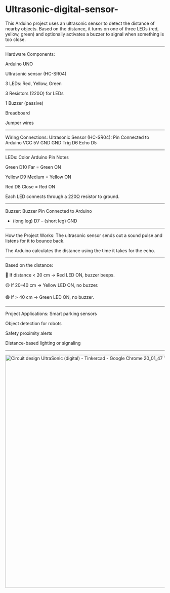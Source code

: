 # Ultrasonic-digital-sensor-
This Arduino project uses an ultrasonic sensor to detect the distance of nearby objects. Based on the distance, it turns on one of three LEDs (red, yellow, green) and optionally activates a buzzer to signal when something is too close.
_________________________________________________________________________
 Hardware Components:

Arduino UNO

Ultrasonic sensor (HC-SR04)

3 LEDs: Red, Yellow, Green

3 Resistors (220Ω) for LEDs

1 Buzzer (passive)

Breadboard

Jumper wires
____________________________________________________________________________
 Wiring Connections:
 Ultrasonic Sensor (HC-SR04):
Pin	Connected to Arduino
VCC	5V
GND	GND
Trig	D6
Echo	D5
_____________________________________________________________________________
 LEDs:
Color	Arduino Pin	Notes

Green	D10	Far = Green ON

Yellow	D9	Medium = Yellow ON

Red	D8	Close = Red ON

Each LED connects through a 220Ω resistor to ground.
______________________________________________________________________________
 Buzzer:
Buzzer Pin	Connected to Arduino
+ (long leg)	D7
– (short leg)	GND
_______________________________________________________________________________
 How the Project Works:
The ultrasonic sensor sends out a sound pulse and listens for it to bounce back.

The Arduino calculates the distance using the time it takes for the echo.
_______________________________________________________________________________
Based on the distance:

🔴 If distance < 20 cm → Red LED ON, buzzer beeps.

🟡 If 20–40 cm → Yellow LED ON, no buzzer.

🟢 If > 40 cm → Green LED ON, no buzzer.
_______________________________________________________________________________
Project Applications:
Smart parking sensors

Object detection for robots

Safety proximity alerts

Distance-based lighting or signaling
_________________________________________________________________________________

<img width="1265" height="736" alt="‪Circuit design UltraSonic (digital) - Tinkercad - Google Chrome‬ 20_01_47 10_37_12 م" src="https://github.com/user-attachments/assets/ea70f1e3-b4ba-4d52-9f46-1591d664a570" />



